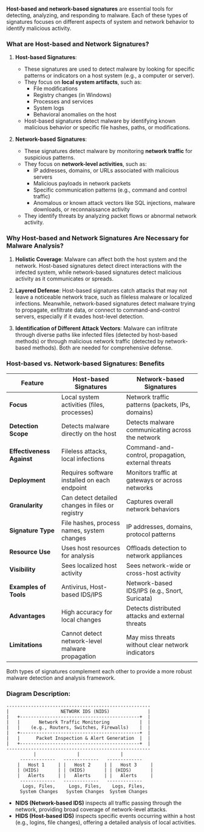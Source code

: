 **Host-based and network-based signatures** are essential tools for detecting, analyzing, and responding to malware. Each of these types of signatures focuses on different aspects of system and network behavior to identify malicious activity.

### **What are Host-based and Network Signatures?**

1. **Host-based Signatures**:
   - These signatures are used to detect malware by looking for specific patterns or indicators on a host system (e.g., a computer or server).
   - They focus on **local system artifacts**, such as:
     - File modifications
     - Registry changes (in Windows)
     - Processes and services
     - System logs
     - Behavioral anomalies on the host
   - Host-based signatures detect malware by identifying known malicious behavior or specific file hashes, paths, or modifications.

2. **Network-based Signatures**:
   - These signatures detect malware by monitoring **network traffic** for suspicious patterns.
   - They focus on **network-level activities**, such as:
     - IP addresses, domains, or URLs associated with malicious servers
     - Malicious payloads in network packets
     - Specific communication patterns (e.g., command and control traffic)
     - Anomalous or known attack vectors like SQL injections, malware downloads, or reconnaissance activity
   - They identify threats by analyzing packet flows or abnormal network activity.

### **Why Host-based and Network Signatures Are Necessary for Malware Analysis?**

1. **Holistic Coverage**: Malware can affect both the host system and the network. Host-based signatures detect direct interactions with the infected system, while network-based signatures detect malicious activity as it communicates or spreads.
   
2. **Layered Defense**: Host-based signatures catch attacks that may not leave a noticeable network trace, such as fileless malware or localized infections. Meanwhile, network-based signatures detect malware trying to propagate, exfiltrate data, or connect to command-and-control servers, especially if it evades host-level detection.

3. **Identification of Different Attack Vectors**: Malware can infiltrate through diverse paths like infected files (detected by host-based methods) or through malicious network traffic (detected by network-based methods). Both are needed for comprehensive defense.

### **Host-based vs. Network-based Signatures: Benefits**

| **Feature**               | **Host-based Signatures**                         | **Network-based Signatures**                      |
|---------------------------|---------------------------------------------------|---------------------------------------------------|
| **Focus**                  | Local system activities (files, processes)        | Network traffic patterns (packets, IPs, domains)  |
| **Detection Scope**        | Detects malware directly on the host              | Detects malware communicating across the network  |
| **Effectiveness Against**  | Fileless attacks, local infections                | Command-and-control, propagation, external threats|
| **Deployment**             | Requires software installed on each endpoint      | Monitors traffic at gateways or across networks   |
| **Granularity**            | Can detect detailed changes in files or registry  | Captures overall network behaviors                |
| **Signature Type**         | File hashes, process names, system changes        | IP addresses, domains, protocol patterns          |
| **Resource Use**           | Uses host resources for analysis                  | Offloads detection to network appliances          |
| **Visibility**             | Sees localized host activity                      | Sees network-wide or cross-host activity          |
| **Examples of Tools**      | Antivirus, Host-based IDS/IPS                     | Network-based IDS/IPS (e.g., Snort, Suricata)      |
| **Advantages**             | High accuracy for local changes                   | Detects distributed attacks and external threats  |
| **Limitations**            | Cannot detect network-level malware propagation   | May miss threats without clear network indicators |

Both types of signatures complement each other to provide a more robust malware detection and analysis framework.

### Diagram Description:
```
-----------------------------------------------------
|                   NETWORK IDS (NIDS)              |
|   +--------------------------------------------+  |
|   |       Network Traffic Monitoring           |  |
|   |    (e.g., Routers, Switches, Firewalls)    |  |
|   +--------------------------------------------+  |
|   |      Packet Inspection & Alert Generation  |  |
|   +--------------------------------------------+  |
-----------------------------------------------------
          |               |               |
     -------------   -------------   -------------
    |   Host 1     | |   Host 2     | |   Host 3     |
    | (HIDS)       | | (HIDS)       | | (HIDS)       |
    |   Alerts     | |   Alerts     | |   Alerts     |
     -------------   -------------   -------------
      Logs, Files,     Logs, Files,    Logs, Files,    
     System Changes   System Changes  System Changes
```

- **NIDS (Network-based IDS)** inspects all traffic passing through the network, providing broad coverage of network-level attacks.
- **HIDS (Host-based IDS)** inspects specific events occurring within a host (e.g., logins, file changes), offering a detailed analysis of local activities.
